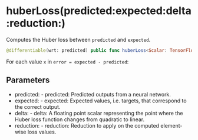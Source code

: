 # huberLoss(predicted:expected:delta:reduction:)

Computes the Huber loss between `predicted` and `expected`.

``` swift
@differentiable(wrt: predicted) public func huberLoss<Scalar: TensorFlowFloatingPoint>(predicted: Tensor<Scalar>, expected: Tensor<Scalar>, delta: Scalar, reduction: @differentiable (Tensor<Scalar>) -> Tensor<Scalar> = _sum) -> Tensor<Scalar>
```

For each value `x` in `error = expected - predicted`:

## Parameters

  - predicted: - predicted: Predicted outputs from a neural network.
  - expected: - expected: Expected values, i.e. targets, that correspond to the correct output.
  - delta: - delta: A floating point scalar representing the point where the Huber loss function changes from quadratic to linear.
  - reduction: - reduction: Reduction to apply on the computed element-wise loss values.
